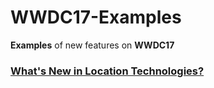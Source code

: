 # WWDC17-Examples

 **Examples** of new features on **WWDC17**

### [What's New in Location Technologies?](https://github.com/tingxins/WWDC17-Examples/tree/master/What's%20New%20in%20Location%20Technologies/TXLocationTechDemo)


